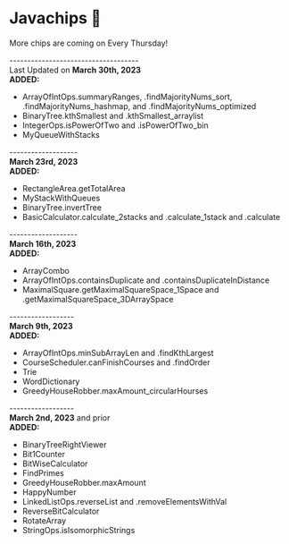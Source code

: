 # Javachips 🍪
More chips are coming on Every Thursday!</br>

------------------------------------</br>
Last Updated on <b>March 30th, 2023</b></br>
<b>ADDED: </b>
- ArrayOfIntOps.summaryRanges, .findMajorityNums_sort, .findMajorityNums_hashmap, and .findMajorityNums_optimized
- BinaryTree.kthSmallest and .kthSmallest_arraylist
- IntegerOps.isPowerOfTwo and .isPowerOfTwo_bin
- MyQueueWithStacks

-------------------</br>
<b>March 23rd, 2023</b></br>
<b>ADDED: </b>
- RectangleArea.getTotalArea
- MyStackWithQueues
- BinaryTree.invertTree
- BasicCalculator.calculate_2stacks and .calculate_1stack and .calculate

-------------------</br>
<b>March 16th, 2023</b></br>
<b>ADDED: </b>
- ArrayCombo
- ArrayOfIntOps.containsDuplicate and .containsDuplicateInDistance
- MaximalSquare.getMaximalSquareSpace_1Space and .getMaximalSquareSpace_3DArraySpace

------------------</br>
<b>March 9th, 2023</b></br>
<b>ADDED: </b>
- ArrayOfIntOps.minSubArrayLen and .findKthLargest
- CourseScheduler.canFinishCourses and .findOrder
- Trie
- WordDictionary
- GreedyHouseRobber.maxAmount_circularHourses

------------------</br>
<b>March 2nd, 2023</b> and prior</br>
<b>ADDED: </b>
- BinaryTreeRightViewer
- Bit1Counter
- BitWiseCalculator
- FindPrimes
- GreedyHouseRobber.maxAmount
- HappyNumber
- LinkedListOps.reverseList and .removeElementsWithVal
- ReverseBitCalculator
- RotateArray
- StringOps.isIsomorphicStrings
